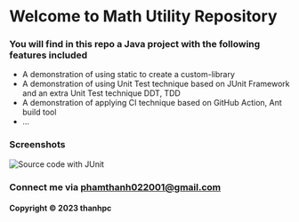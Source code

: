 # Welcome to Math Utility Repository

### You will find in this repo a Java project with the following features included

* A demonstration of using static to create a custom-library
* A demonstration of using Unit Test technique based on JUnit Framework and an
extra Unit Test technique DDT, TDD
* A demonstration of applying CI technique based on GitHub Action, Ant build tool
* ...

### Screenshots
![Source code with JUnit](https://github.com/phamthanh1002/mathutil-ant/blob/main/screenshot/source_code_with_junit.png)

### Connect me via phamthanh022001@gmail.com
#### Copyright &#169; 2023 thanhpc